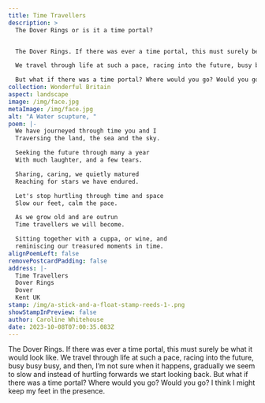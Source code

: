 ```yaml
---
title: Time Travellers
description: >
  The Dover Rings or is it a time portal?


  The Dover Rings. If there was ever a time portal, this must surely be what it would look like. 

  We travel through life at such a pace, racing into the future, busy busy busy, and then, I’m not sure when it happens, gradually we seem to slow and instead of hurtling forwards we start looking back.

  But what if there was a time portal? Where would you go? Would you go? I think I might keep my feet in the presence.
collection: Wonderful Britain
aspect: landscape
image: /img/face.jpg
metaImage: /img/face.jpg
alt: "A Water scupture, "
poem: |-
  We have journeyed through time you and I
  Traversing the land, the sea and the sky.

  Seeking the future through many a year
  With much laughter, and a few tears.

  Sharing, caring, we quietly matured
  Reaching for stars we have endured.

  Let's stop hurtling through time and space
  Slow our feet, calm the pace.

  As we grow old and are outrun
  Time travellers we will become.

  Sitting together with a cuppa, or wine, and
  reminiscing our treasured moments in time.
alignPoemLeft: false
removePostcardPadding: false
address: |-
  Time Travellers
  Dover Rings
  Dover
  Kent UK
stamp: /img/a-stick-and-a-float-stamp-reeds-1-.png
showStampInPreview: false
author: Caroline Whitehouse
date: 2023-10-08T07:00:35.083Z
---
```

The Dover Rings. If there was ever a time portal, this must surely be what it would look like. 
We travel through life at such a pace, racing into the future, busy busy busy, and then, I’m not sure when it happens, gradually we seem to slow and instead of hurtling forwards we start looking back.
But what if there was a time portal? Where would you go? Would you go? I think I might keep my feet in the presence.